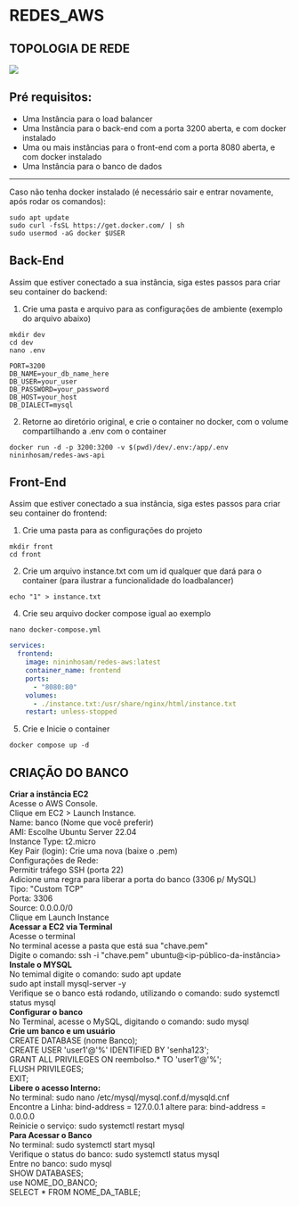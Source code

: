 # REDES_AWS

## TOPOLOGIA DE REDE
<img src="https://github.com/user-attachments/assets/ed47c479-eebd-48dd-99c8-a73b0a6a1f6b"></img>
## Pré requisitos:
* Uma Instância para o load balancer
* Uma Instância para o back-end com a porta 3200 aberta, e com docker instalado
* Uma ou mais instâncias para o front-end com a porta 8080 aberta, e com docker instalado
* Uma Instância para o banco de dados
---
Caso não tenha docker instalado (é necessário sair e entrar novamente, após rodar os comandos):
```
sudo apt update
sudo curl -fsSL https://get.docker.com/ | sh
sudo usermod -aG docker $USER
```

## Back-End
Assim que estiver conectado a sua instância, siga estes passos para criar seu container do backend:
1. Crie uma pasta e arquivo para as configurações de ambiente (exemplo do arquivo abaixo)
```
mkdir dev
cd dev
nano .env
```
```
PORT=3200
DB_NAME=your_db_name_here
DB_USER=your_user
DB_PASSWORD=your_password
DB_HOST=your_host
DB_DIALECT=mysql
```
2. Retorne ao diretório original, e crie o container no docker, com o volume compartilhando a .env com o container
```
docker run -d -p 3200:3200 -v $(pwd)/dev/.env:/app/.env nininhosam/redes-aws-api
```

## Front-End
Assim que estiver conectado a sua instância, siga estes passos para criar seu container do frontend:
1. Crie uma pasta para as configurações do projeto 
```
mkdir front
cd front
```

2. Crie um arquivo instance.txt com um id qualquer que dará para o container (para ilustrar a funcionalidade do loadbalancer)
```
echo "1" > instance.txt
```

4. Crie seu arquivo docker compose igual ao exemplo
```
nano docker-compose.yml
```
```yml
services:
  frontend:
    image: nininhosam/redes-aws:latest
    container_name: frontend
    ports:
      - "8080:80"
    volumes:
      - ./instance.txt:/usr/share/nginx/html/instance.txt
    restart: unless-stopped
```
5. Crie e Inicie o container
```
docker compose up -d
```


## CRIAÇÃO DO BANCO <br>
**Criar a instância EC2**<br>
Acesse o AWS Console. <br>
Clique em EC2 > Launch Instance. <br>
Name: banco (Nome que você preferir) <br>
AMI: Escolhe Ubuntu Server 22.04 <br>
Instance Type: t2.micro <br>
Key Pair (login): Crie uma nova (baixe o .pem) <br>
Configurações de Rede: <br>
Permitir tráfego SSH (porta 22) <br>
Adicione uma regra para liberar a porta do banco (3306 p/ MySQL) <br>
Tipo: "Custom TCP" <br>
Porta: 3306 <br>
Source: 0.0.0.0/0 <br>
Clique em Launch Instance <br>
**Acessar a EC2 via Terminal** <br>
Acesse o terminal <br>
No terminal acesse a pasta que está sua "chave.pem" <br>
Digite o comando: ssh -i "chave.pem" ubuntu@<ip-público-da-instância> <br>
**Instale o MYSQL** <br>
No temimal digite o comando: sudo apt update <br>
sudo apt install mysql-server -y <br>
Verifique se o banco está rodando, utilizando o comando: sudo systemctl status mysql <br>
**Configurar o banco** <br>
No Terminal, acesse o MySQL, digitando o comando: sudo mysql <br>
**Crie um banco e um usuário** <br>
CREATE DATABASE (nome Banco); <br>
CREATE USER 'user1'@'%' IDENTIFIED BY 'senha123'; <br>
GRANT ALL PRIVILEGES ON reembolso.* TO 'user1'@'%'; <br>
FLUSH PRIVILEGES; <br>
EXIT; <br>
**Libere o acesso Interno:** <br>
No terminal: sudo nano /etc/mysql/mysql.conf.d/mysqld.cnf <br>
Encontre a Linha: bind-address = 127.0.0.1 altere para: bind-address = 0.0.0.0 <br>
Reinicie o serviço: sudo systemctl restart mysql <br> 
**Para Acessar o Banco**<br>
No terminal: sudo systemctl start mysql<br>
Verifique o status do banco: sudo systemctl status mysql<br>
Entre no banco: sudo mysql<br>
SHOW DATABASES;<br>
use NOME_DO_BANCO;<br>
SELECT * FROM NOME_DA_TABLE;<br>









